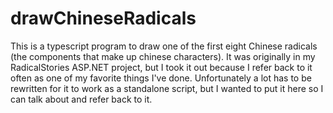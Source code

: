 # drawChineseRadicals
This is a typescript program to draw one of the first eight Chinese radicals (the components that make up chinese characters). It was originally in my RadicalStories ASP.NET project, but I took it out because I refer back to it often as one of my favorite things I've done. Unfortunately a lot has to be rewritten for it to work as a standalone script, but I wanted to put it here so I can talk about and refer back to it.
